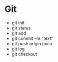 # Git
* git init
* git status
* git add
* git commit -m "text"
* git push origin main
* git log
* git checkout

